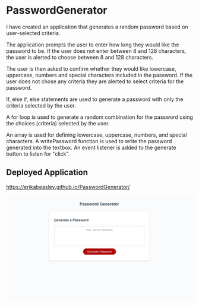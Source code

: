 # PasswordGenerator

I have created an application that generates a random password based on user-selected criteria.

The application prompts the user to enter how long they would like the password to be.
If the user does not enter between 8 and 128 characters, the user is alerted to choose between 8 and 128 characters.

The user is then asked to confirm whether they would like lowercase, uppercase, numbers and special characters included in the password.
If the user does not chose any criteria they are alerted to select criteria for the password.

If, else if, else statements are used to generate a password with only the criteria selected by the user.

A for loop is used to generate a random combination for the password using the choices (criteria) selected by the user.

An array is used for defining lowercase, uppercase, numbers, and special characters.
A writePassword function is used to write the password generated into the textbox.
An event listener is added to the generate button to listen for "click".

## Deployed Application

https://erikabeasley.github.io/PasswordGenerator/

<img src="assets/Password-Generator.png" alt="Password Generator"/>